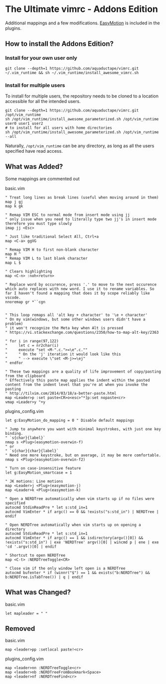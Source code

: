 # The Ultimate vimrc - Addons Edition

Additional mappings and a few modifications. [EasyMotion](https://github.com/easymotion/vim-easymotion) is included in the plugins.

## How to install the Addons Edition?

### Install for your own user only

    git clone --depth=1 https://github.com/aquaductape/vimrc.git ~/.vim_runtime && sh ~/.vim_runtime/install_awesome_vimrc.sh

### Install for multiple users

To install for multiple users, the repository needs to be cloned to a location accessible for all the intended users.

    git clone --depth=1 https://github.com/aquaductape/vimrc.git /opt/vim_runtime
    sh /opt/vim_runtime/install_awesome_parameterized.sh /opt/vim_runtime user0 user1 user2
    # to install for all users with home directories
    sh /opt/vim_runtime/install_awesome_parameterized.sh /opt/vim_runtime --all

Naturally, `/opt/vim_runtime` can be any directory, as long as all the users specified have read access.

## What was Added?

Some mappings are commented out

basic.vim

    " Treat long lines as break lines (useful when moving around in them)
    map j gj
    map k gk

    " Remap VIM ESC to normal mode from insert mode using jj
    " only issue when you need to literally type two jj's in insert mode therefore you must type slowly
    imap jj <Esc>

    " Just like traditional Select All, Ctrl+a
    map <C-a> ggVG

    " Remap VIM H to first non-blank character
    map H ^
    " Remap VIM L to last blank character
    map L $

    " Clears highlighting
    map <C-n> :noh<return>

    " Replace word by occurence, press '.' to move to the next occurence which auto replaces with new word. I use it to rename variables. So far I haven't found a mapping that does it by scope reliably like vscode.
    nnoremap gr *``cgn


    " This loop remaps all 'alt key + character' to '\e + character'
    " On my vim(windows, but some other windows users didn't have a problem)
    " it won't recognize the Meta key when Alt is pressed
    " https://vi.stackexchange.com/questions/2350/how-to-map-alt-key/2363

    " for i in range(97,122)
    "     let c = nr2char(i)
    "     execute "set <M-".c.">=\e".c.""
    "     " On the 'j' iteration it would look like this
    "     " --> execute \"set <M-j>=\ej"
    " endfor

    " These two mappings are a quality of life improvement of copy/pasting from the clipboard
    " Effectively this paste map applies the indent within the pasted content from the indent level that you're at when you invoke the pasting
    " http://tilvim.com/2014/03/18/a-better-paste.html
    map <Leader>p :set paste<CR>o<esc>"*]p:set nopaste<cr>
    vmap <Leader>y "+y

plugins_config.vim

    let g:EasyMotion_do_mapping = 0 " Disable default mappings

    " Jump to anywhere you want with minimal keystrokes, with just one key binding.
    " `s{char}{label}`
    nmap s <Plug>(easymotion-overwin-f)
    " or
    " `s{char}{char}{label}`
    " Need one more keystroke, but on average, it may be more comfortable.
    nmap s <Plug>(easymotion-overwin-f2)

    " Turn on case-insensitive feature
    let g:EasyMotion_smartcase = 1

    " JK motions: Line motions
    map <Leader>j <Plug>(easymotion-j)
    map <Leader>k <Plug>(easymotion-k)

    " Open a NERDTree automatically when vim starts up if no files were specified
    autocmd StdinReadPre * let s:std_in=1
    autocmd VimEnter * if argc() == 0 && !exists("s:std_in") | NERDTree | endif

    " Open NERDTree automatically when vim starts up on opening a directory
    autocmd StdinReadPre * let s:std_in=1
    autocmd VimEnter * if argc() == 1 && isdirectory(argv()[0]) && !exists("s:std_in") | exe 'NERDTree' argv()[0] | wincmd p | ene | exe 'cd '.argv()[0] | endif

    " Shortcut to open NERDTree
    map <C-t> :NERDTreeToggle<CR>

    " Close vim if the only window left open is a NERDTree
    autocmd bufenter * if (winnr("$") == 1 && exists("b:NERDTree") && b:NERDTree.isTabTree()) | q | endif

## What was Changed?

basic.vim

    let mapleader = " "

## Removed

basic.vim

    map <leader>pp :setlocal paste!<cr>

plugins_config.vim

    map <leader>nn :NERDTreeToggle<cr>
    map <leader>nb :NERDTreeFromBookmark<Space>
    map <leader>nf :NERDTreeFind<cr>
